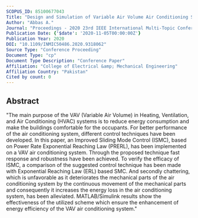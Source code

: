 ```yaml
---
SCOPUS_ID: 85100677043
Title: "Design and Simulation of Variable Air Volume Air Conditioning System based on Improved Sliding Mode Control (ISMC)"
Author: "Abbas A."
Journal: "Proceedings - 2020 23rd IEEE International Multi-Topic Conference, INMIC 2020"
Publication Date: {'$date': '2020-11-05T00:00:00Z'}
Publication Year: 2020
DOI: "10.1109/INMIC50486.2020.9318062"
Source Type: "Conference Proceeding"
Document Type: "cp"
Document Type Description: "Conference Paper"
Affiliation: "College of Electrical &amp; Mechanical Engineering"
Affiliation Country: "Pakistan"
Cited by count: 0
---
```


## Abstract
"The main purpose of the VAV (Variable Air Volume) in Heating, Ventilation, and Air Conditioning (HVAC) systems is to reduce energy consumption and make the buildings comfortable for the occupants. For better performance of the air conditioning system, different control techniques have been developed. In this paper, an Improved Sliding Mode Control (ISMC), based on Power Rate Exponential Reaching Law (PRERL), has been implemented on a VAV air conditioning system. Through the proposed technique fast response and robustness have been achieved. To verify the efficacy of ISMC, a comparison of the suggested control technique has been made with Exponential Reaching Law (ERL) based SMC. And secondly chattering, which is unfavorable as it deteriorates the mechanical parts of the air conditioning system by the continuous movement of the mechanical parts and consequently it increases the energy loss in the air conditioning system, has been alleviated. MATLAB/Simulink results show the effectiveness of the utilized scheme which ensure the enhancement of energy efficiency of the VAV air conditioning system."
